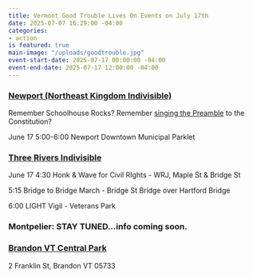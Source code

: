 ```yaml
---
title: Vermont Good Trouble Lives On Events on July 17th
date: 2025-07-07 16:29:00 -04:00
categories:
- action
is featured: true
main-image: "/uploads/goodtrouble.jpg"
event-start-date: 2025-07-17 00:00:00 -04:00
event-end-date: 2025-07-17 12:00:00 -04:00
---
```


### [Newport (Northeast Kingdom Indivisible)](https://www.mobilize.us/john-lewis-actions/event/808855/?emci=d6300587-5358-f011-8f7c-6045bdfe8e9c&emdi=50eed36f-2f5b-f011-8f7c-6045bdfe8e9c&ceid=2500793)

Remember Schoolhouse Rocks? Remember [singing the Preamble](https://www.youtube.com/embed/0EfnNUt_nwY?emci=d6300587-5358-f011-8f7c-6045bdfe8e9c&emdi=50eed36f-2f5b-f011-8f7c-6045bdfe8e9c&ceid=2500793) to the Constitution?

June 17 5:00-6:00 Newport Downtown Municipal Parklet

 

### [Three Rivers Indivisible](https://www.mobilize.us/john-lewis-actions/event/809442/?emci=d6300587-5358-f011-8f7c-6045bdfe8e9c&emdi=50eed36f-2f5b-f011-8f7c-6045bdfe8e9c&ceid=2500793)

June 17 4:30 Honk & Wave for Civil RIghts - WRJ, Maple St & Bridge St

5:15 Bridge to Bridge March - Bridge St Bridge over Hartford Bridge

6:00 LIGHT Vigil - Veterans Park



### Montpelier: STAY TUNED...info coming soon.


### [Brandon VT Central Park](https://www.mobilize.us/john-lewis-actions/event/804976/?emci=d6300587-5358-f011-8f7c-6045bdfe8e9c&emdi=50eed36f-2f5b-f011-8f7c-6045bdfe8e9c&ceid=2500793)

2 Franklin St, Brandon VT 05733